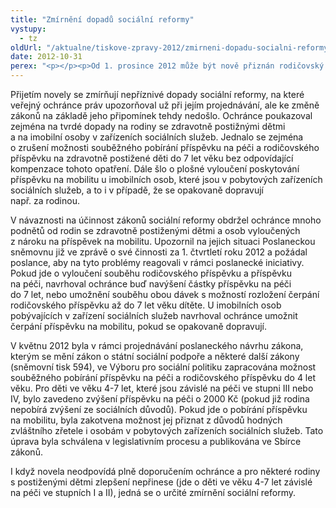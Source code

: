 ```yaml
---
title: "Zmírnění dopadů sociální reformy"
vystupy:
  - tz
oldUrl: "/aktualne/tiskove-zpravy-2012/zmirneni-dopadu-socialni-reformy"
date: 2012-10-31
perex: "<p></p><p>Od 1. prosince 2012 může být nově přiznán rodičovský příspěvek rodičům, kteří mají dítě závislé na péči do 4 let věku a pobírají na ně příspěvek na péči, pokud nemají vyčerpánu celou maximální částku rodičovského příspěvku, tj. 220 000 Kč. Umožňuje to novela zákona o státní sociální podpoře a změně některých dalších zákonů, která 1. 12. nabývá účinnosti. Žádost o přiznání rodičovského příspěvku od 1. 12. 2012 mohou rodiče podat již nyní, neboť žádost lze podat až 60 dnů přede dnem, od kterého oprávněná osoba dávku žádá.</p>"
---
```


<!-- imported from the old website -->

<p>Přijetím novely se zmírňují nepříznivé dopady sociální reformy, na které veřejný ochránce práv upozorňoval už při jejím projednávání, ale ke změně zákonů na základě jeho připomínek tehdy nedošlo. Ochránce poukazoval zejména na tvrdé dopady na rodiny se zdravotně postižnými dětmi a na imobilní osoby v zařízeních sociálních služeb. Jednalo se zejména o zrušení možnosti souběžného pobírání příspěvku na péči a rodičovského příspěvku na zdravotně postižené děti do 7 let věku bez odpovídající kompenzace tohoto opatření. Dále šlo o plošné vyloučení poskytování příspěvku na mobilitu u imobilních osob, které jsou v pobytových zařízeních sociálních služeb, a to i v případě, že se opakovaně dopravují např. za rodinou.</p><p>V návaznosti na účinnost zákonů sociální reformy obdržel ochránce mnoho podnětů od rodin se zdravotně postiženými dětmi a osob vyloučených z nároku na příspěvek na mobilitu. Upozornil na jejich situaci Poslaneckou sněmovnu již ve zprávě o své činnosti za 1. čtvrtletí roku 2012 a požádal poslance, aby na tyto problémy reagovali v rámci poslanecké iniciativy. Pokud jde o vyloučení souběhu rodičovského příspěvku a příspěvku na péči, navrhoval ochránce buď navýšení částky příspěvku na péči do 7 let, nebo umožnění souběhu obou dávek s možností rozložení čerpání rodičovského příspěvku až do 7 let věku dítěte. U imobilních osob pobývajících v zařízení sociálních služeb navrhoval ochránce umožnit čerpání příspěvku na mobilitu, pokud se opakovaně dopravují.</p><p>V květnu 2012 byla v rámci projednávání poslaneckého návrhu zákona, kterým se mění zákon o státní sociální podpoře a některé další zákony (sněmovní tisk 594), ve Výboru pro sociální politiku zapracována možnost souběžného pobírání příspěvku na péči a rodičovského příspěvku do 4 let věku. Pro děti ve věku 4-7 let, které jsou závislé na péči ve stupni III nebo IV, bylo zavedeno zvýšení příspěvku na péči o 2000 Kč (pokud již rodina nepobírá zvýšení ze sociálních důvodů). Pokud jde o pobírání příspěvku na mobilitu, byla zakotvena možnost jej přiznat z důvodů hodných zvláštního zřetele i osobám v pobytových zařízeních sociálních služeb. Tato úprava byla schválena v legislativním procesu a publikována ve Sbírce zákonů.</p><p>I když novela neodpovídá plně doporučením ochránce a pro některé rodiny s postiženými dětmi zlepšení nepřinese (jde o děti ve věku 4-7 let závislé na péči ve stupních I a II), jedná se o určité zmírnění sociální reformy.</p>
